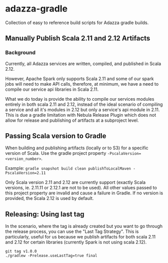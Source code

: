 # adazza-gradle
Collection of easy to reference build scripts for Adazza gradle builds.

## Manually Publish Scala 2.11 and 2.12 Artifacts
### Background
Currently, all Adazza services are written, compiled, and published in
Scala 2.12.

However, Apache Spark only supports Scala 2.11 and some of our spark jobs
will need to make API calls, therefore, at minimum, we have a
need to compile our service api libraries in Scala 2.11.

What we do today is provide the ability to compile our services modules
entirely in both scala 2.11 and 2.12, instead of the ideal scenario of
compiling a service and all it's modules in 2.12 but only a service's
api module in 2.11. This is due a gradle limitation with Nebula Release
Plugin which does not allow for release and publishing of artifacts at
a subproject level.

## Passing Scala version to Gradle
When building and publishing artifacts (locally or to S3) for a specific
version of Scala. Use the gradle project property `-PscalaVersion=<version_number>`.

Example: `gradle snapshot build clean publishToLocalMaven -PscalaVersion=2.11`

Only Scala version 2.11 and 2.12 are currently support (exactly Scala
versions, ie. 2.11.11 or 2.12.1 are not to be used). All other values passed
to this project property are invalid and cause a failure in Gradle. If
no version is provided, the Scala 2.12 is used by default.

## Releasing: Using last tag
In the scenario, where the tag is already created but you want to go through the release process, you can use the "Last Tag Strategy". This is particularly, useful for us because we publish artifacts for both scala 2.11 and 2.12 for certain libraries (currently Spark is not using scala 2.12).

    git tag v1.0.0
    ./gradlew -Prelease.useLastTag=true final

